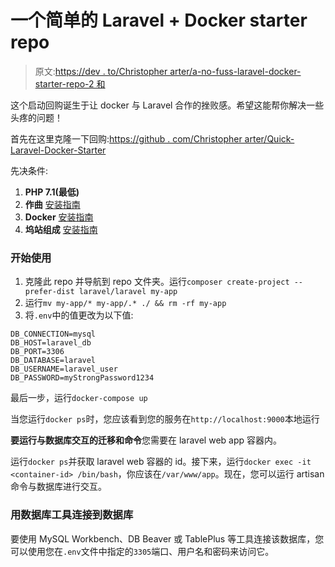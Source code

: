 # 一个简单的 Laravel + Docker starter repo

> 原文:[https://dev . to/Christopher arter/a-no-fuss-laravel-docker-starter-repo-2 和](https://dev.to/christopherarter/a-no-fuss-laravel-docker-starter-repo-2and)

这个启动回购诞生于让 docker 与 Laravel 合作的挫败感。希望这能帮你解决一些头疼的问题！

首先在这里克隆一下回购:[https://github . com/Christopher arter/Quick-Laravel-Docker-Starter](https://github.com/christopherarter/Quick-Laravel-Docker-Starter)

先决条件:

1.  **PHP 7.1(最低)**
2.  **作曲** [安装指南](https://getcomposer.org/doc/00-intro.md)
3.  **Docker** [安装指南](https://docs.docker.com/v17.09/engine/installation/)
4.  **坞站组成** [安装指南](https://docs.docker.com/compose/install/)

### [](#get-started)开始使用

1.  克隆此 repo 并导航到 repo 文件夹。运行`composer create-project --prefer-dist laravel/laravel my-app`
2.  运行`mv my-app/* my-app/.* ./ && rm -rf my-app`
3.  将`.env`中的值更改为以下值:

```
DB_CONNECTION=mysql
DB_HOST=laravel_db
DB_PORT=3306
DB_DATABASE=laravel
DB_USERNAME=laravel_user
DB_PASSWORD=myStrongPassword1234 
```

最后一步，运行`docker-compose up`

当您运行`docker ps`时，您应该看到您的服务在`http://localhost:9000`本地运行

**要运行与数据库交互的迁移和命令**您需要在 laravel web app 容器内。

运行`docker ps`并获取 laravel web 容器的 id。接下来，运行`docker exec -it <container-id> /bin/bash`，你应该在`/var/www/app`。现在，您可以运行 artisan 命令与数据库进行交互。

### [](#connecting-to-your-database-with-a-database-tool)用数据库工具连接到数据库

要使用 MySQL Workbench、DB Beaver 或 TablePlus 等工具连接该数据库，您可以使用您在`.env`文件中指定的`3305`端口、用户名和密码来访问它。